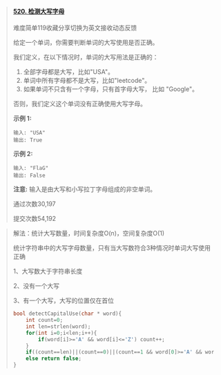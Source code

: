 > #### [520. 检测大写字母](https://leetcode-cn.com/problems/detect-capital/)
>
> 难度简单119收藏分享切换为英文接收动态反馈
>
> 给定一个单词，你需要判断单词的大写使用是否正确。
>
> 我们定义，在以下情况时，单词的大写用法是正确的：
>
> 1. 全部字母都是大写，比如"USA"。
> 2. 单词中所有字母都不是大写，比如"leetcode"。
> 3. 如果单词不只含有一个字母，只有首字母大写， 比如 "Google"。
>
> 否则，我们定义这个单词没有正确使用大写字母。
>
> **示例 1:**
>
> ```
> 输入: "USA"
> 输出: True
> ```
>
> **示例 2:**
>
> ```
> 输入: "FlaG"
> 输出: False
> ```
>
> **注意:** 输入是由大写和小写拉丁字母组成的非空单词。
>
> 通过次数30,197
>
> 提交次数54,192

> 解法：统计大写数量，时间复杂度O(n)，空间复杂度O(1)
>
> 统计字符串中的大写字母数量，只有当大写数符合3种情况时单词大写使用正确
>
> 1、大写数大于字符串长度
>
> 2、没有一个大写
>
> 3、有一个大写，大写的位置仅在首位
>
> ```c
> bool detectCapitalUse(char * word){
>     int count=0;
>     int len=strlen(word);
>     for(int i=0;i<len;i++){
>         if(word[i]>='A' && word[i]<='Z') count++;
>     }
>     if((count==len)||(count==0)||(count==1 && word[0]>='A' && word[0]<='Z')) return true;
>     else return false;
> }
> ```
>
> 